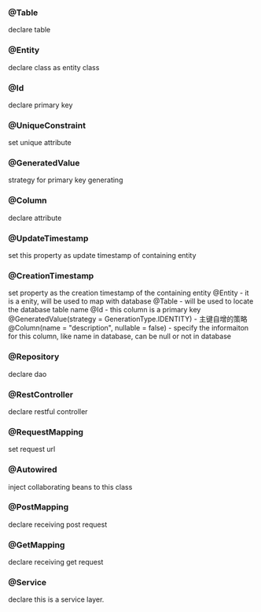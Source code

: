 
### @Table
declare table
### @Entity
declare class as entity class
### @Id
declare primary key
### @UniqueConstraint
set unique attribute
### @GeneratedValue
strategy for primary key generating
### @Column
declare attribute
### @UpdateTimestamp
set this property as update timestamp of containing entity
### @CreationTimestamp

set property as the creation timestamp of the containing entity
@Entity - it is a enity, will be used to map with database
@Table - will be used to locate the database table name
@Id - this column is a primary key
@GeneratedValue(strategy = GenerationType.IDENTITY) - 主键⾃增的策略
@Column(name = "description", nullable = false) - specify the
informaiton for this column, like name in database, can be null or not in
database

### @Repository
declare dao

### @RestController
declare restful controller
### @RequestMapping
set request url
### @Autowired
inject collaborating beans to this class
### @PostMapping
declare receiving post request
### @GetMapping
declare receiving get request
### @Service
declare this is a service layer.